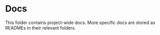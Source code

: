 # Docs

This folder contains project-wide docs. More specific docs are stored as READMEs in their relevant folders.
